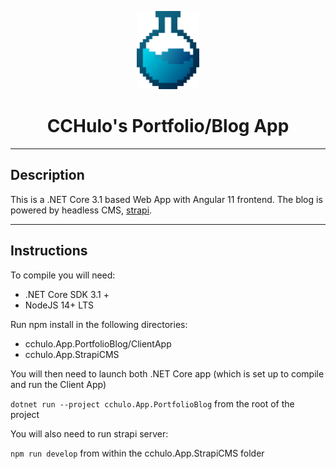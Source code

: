 <p style="text-align: center">
  <img src="cchulo.App.PortfolioBlog/ClientApp/src/assets/svg-icons/logo-styled-gradient.svg" width="100" />
</p>

<center>
 <h1>CCHulo's Portfolio/Blog App</h1>
</center>

---
## Description

This is a .NET Core 3.1 based Web App with Angular 11 frontend. The blog is powered by headless CMS, [strapi](https://strapi.io).


---

## Instructions

To compile you will need:

- .NET Core SDK 3.1 +
- NodeJS 14+ LTS

Run npm install in the following directories:

- cchulo.App.PortfolioBlog/ClientApp
- cchulo.App.StrapiCMS

You will then need to launch both .NET Core app (which is set up to compile and run the Client App)

`dotnet run --project cchulo.App.PortfolioBlog` from the root of the project

You will also need to run strapi server:

`npm run develop` from within the cchulo.App.StrapiCMS folder
